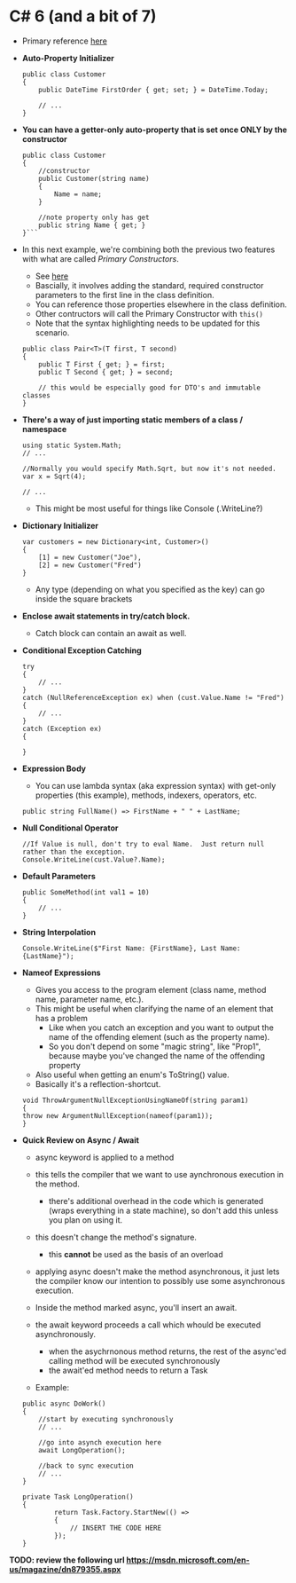 C# 6 (and a bit of 7)
==============

- Primary reference [here](https://msdn.microsoft.com/en-us/magazine/dn802602.aspx)

- **Auto-Property Initializer**

    ```(csharp)
    public class Customer
    {
        public DateTime FirstOrder { get; set; } = DateTime.Today;
        
        // ...    
    }
    ```

- **You can have a getter-only auto-property that is set once ONLY by the constructor**

    ```(csharp)
    public class Customer
    {
        //constructor
        public Customer(string name)
        {
            Name = name;
        }    
        
        //note property only has get
        public string Name { get; }
    }```
    
- In this next example, we're combining both the previous two features with what are called *Primary Constructors*.  
    - See [here](http://odetocode.com/blogs/scott/archive/2014/08/14/c-6-0-features-part-ii-primary-constructors.aspx)
    - Bascially, it involves adding the standard, required constructor parameters to the first line in the class definition.  
    - You can reference those properties elsewhere in the class definition.
    - Other contructors will call the Primary Constructor with ```this()```
    - Note that the syntax highlighting needs to be updated for this scenario.
    ```(csharp)
    public class Pair<T>(T first, T second)
    {
        public T First { get; } = first;
        public T Second { get; } = second;
        
        // this would be especially good for DTO's and immutable classes
    }
    ```

- **There's a way of just importing static members of a class / namespace**

    ```(csharp)
    using static System.Math;
    // ...

    //Normally you would specify Math.Sqrt, but now it's not needed.
    var x = Sqrt(4);

    // ...

    ```
    
    - This might be most useful for things like Console (.WriteLine?)

- **Dictionary Initializer**

    ```(csharp)
    var customers = new Dictionary<int, Customer>()
    {
        [1] = new Customer("Joe"),
        [2] = new Customer("Fred")    
    }

    ```
    
    - Any type (depending on what you specified as the key) can go inside the square brackets

- **Enclose await statements in try/catch block.**  
    - Catch block can contain an await as well.

- **Conditional Exception Catching**

    ```(csharp)
    try
    {
        // ...
    }
    catch (NullReferenceException ex) when (cust.Value.Name != "Fred")
    {
        // ...
    }
    catch (Exception ex)
    {
        
    }
    ```
    
- **Expression Body**
    - You can use lambda syntax (aka expression syntax) with get-only properties (this example), methods, indexers, operators, etc.

    ```(csharp)
    public string FullName() => FirstName + " " + LastName;
    ```
    
- **Null Conditional Operator**

    ```(csharp)
    //If Value is null, don't try to eval Name.  Just return null rather than the exception.
    Console.WriteLine(cust.Value?.Name);
    ```
    
- **Default Parameters**
    
    ```(csharp)
    public SomeMethod(int val1 = 10)
    {
        // ...    
    } 
    ```
    
- **String Interpolation**

    ```(csharp)
    Console.WriteLine($"First Name: {FirstName}, Last Name: {LastName}");
    ```

- **Nameof Expressions**
    - Gives you access to the program element (class name, method name, parameter name, etc.).
    - This might be useful when clarifying the name of an element that has a problem
        - Like when you catch an exception and you want to output the name of the offending element (such as the property name).
        - So you don't depend on some "magic string", like "Prop1", because maybe you've changed the name of the offending property
    - Also useful when getting an enum's ToString() value.
    - Basically it's a reflection-shortcut.

    ```(csharp)
    void ThrowArgumentNullExceptionUsingNameOf(string param1)
    {
    throw new ArgumentNullException(nameof(param1));
    }
    ```

- **Quick Review on Async / Await**
    - async keyword is applied to a method
    - this tells the compiler that we want to use aynchronous execution in the method.
        - there's additional overhead in the code which is generated (wraps everything in a state machine), so don't add this unless you plan on using it.
    - this doesn't change the method's signature.
        - this **cannot** be used as the basis of an overload
    - applying async doesn't make the method asynchronous, it just lets the compiler know our intention to possibly use some asynchronous execution.
    - Inside the method marked async, you'll insert an await.
    - the await keyword proceeds a call which whould be executed asynchronously.  
        - when the asychrnonous method returns, the rest of the async'ed calling method will be executed synchronously
        - the await'ed method needs to return a Task
        
    - Example:
    ```(csharp)
    public async DoWork()
    {
        //start by executing synchronously
        // ...
        
        //go into asynch execution here
        await LongOperation();
        
        //back to sync execution
        // ...
    }
    
    private Task LongOperation()
    {
            return Task.Factory.StartNew(() =>
            {
                // INSERT THE CODE HERE
            });
    }
    ```

**TODO: review the following url https://msdn.microsoft.com/en-us/magazine/dn879355.aspx**






